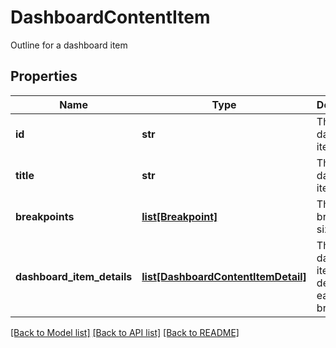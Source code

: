 # DashboardContentItem

Outline for a dashboard item

## Properties
Name | Type | Description | Notes
------------ | ------------- | ------------- | -------------
**id** | **str** | The dashboard items id | 
**title** | **str** | The dashboard items title | 
**breakpoints** | [**list[Breakpoint]**](Breakpoint.md) | The breakpoint sizing data | [optional] 
**dashboard_item_details** | [**list[DashboardContentItemDetail]**](DashboardContentItemDetail.md) | The dashboard items details for each breakpoint | [optional] 

[[Back to Model list]](../README.md#documentation-for-models) [[Back to API list]](../README.md#documentation-for-api-endpoints) [[Back to README]](../README.md)


